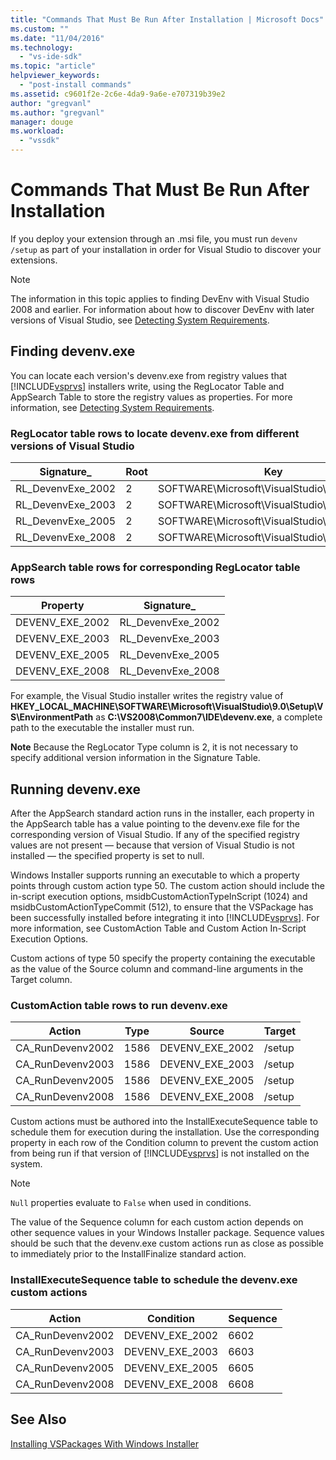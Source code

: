```yaml
---
title: "Commands That Must Be Run After Installation | Microsoft Docs"
ms.custom: ""
ms.date: "11/04/2016"
ms.technology: 
  - "vs-ide-sdk"
ms.topic: "article"
helpviewer_keywords: 
  - "post-install commands"
ms.assetid: c9601f2e-2c6e-4da9-9a6e-e707319b39e2
author: "gregvanl"
ms.author: "gregvanl"
manager: douge
ms.workload: 
  - "vssdk"
---
```

# Commands That Must Be Run After Installation
If you deploy your extension through an .msi file, you must run `devenv /setup` as part of your installation in order for Visual Studio to discover your extensions.  
  
> [!NOTE]
>  The information in this topic applies to finding DevEnv with Visual Studio 2008 and earlier. For information about how to discover DevEnv with later versions of Visual Studio, see [Detecting System Requirements](../../extensibility/internals/detecting-system-requirements.md).  
  
## Finding devenv.exe  
 You can locate each version's devenv.exe from registry values that [!INCLUDE[vsprvs](../../code-quality/includes/vsprvs_md.md)] installers write, using the RegLocator Table and AppSearch Table to store the registry values as properties. For more information, see [Detecting System Requirements](../../extensibility/internals/detecting-system-requirements.md).  
  
### RegLocator table rows to locate devenv.exe from different versions of Visual Studio  
  
|Signature_|Root|Key|Name|Type|  
|-----------------|----------|---------|----------|----------|  
|RL_DevenvExe_2002|2|SOFTWARE\Microsoft\VisualStudio\7.0\Setup\VS|EnvironmentPath|2|  
|RL_DevenvExe_2003|2|SOFTWARE\Microsoft\VisualStudio\7.1\Setup\VS|EnvironmentPath|2|  
|RL_DevenvExe_2005|2|SOFTWARE\Microsoft\VisualStudio\8.0\Setup\VS|EnvironmentPath|2|  
|RL_DevenvExe_2008|2|SOFTWARE\Microsoft\VisualStudio\9.0\Setup\VS|EnvironmentPath|2|  
  
### AppSearch table rows for corresponding RegLocator table rows  
  
|Property|Signature_|  
|--------------|-----------------|  
|DEVENV_EXE_2002|RL_DevenvExe_2002|  
|DEVENV_EXE_2003|RL_DevenvExe_2003|  
|DEVENV_EXE_2005|RL_DevenvExe_2005|  
|DEVENV_EXE_2008|RL_DevenvExe_2008|  
  
 For example, the Visual Studio installer writes the registry value of **HKEY_LOCAL_MACHINE\SOFTWARE\Microsoft\VisualStudio\9.0\Setup\VS\EnvironmentPath** as **C:\VS2008\Common7\IDE\devenv.exe**, a complete path to the executable the installer must run.  
  
 **Note** Because the RegLocator Type column is 2, it is not necessary to specify additional version information in the Signature Table.  
  
## Running devenv.exe  
 After the AppSearch standard action runs in the installer, each property in the AppSearch table has a value pointing to the devenv.exe file for the corresponding version of Visual Studio. If any of the specified registry values are not present — because that version of Visual Studio is not installed — the specified property is set to null.  
  
 Windows Installer supports running an executable to which a property points through custom action type 50. The custom action should include the in-script execution options, msidbCustomActionTypeInScript (1024) and msidbCustomActionTypeCommit (512), to ensure that the VSPackage has been successfully installed before integrating it into [!INCLUDE[vsprvs](../../code-quality/includes/vsprvs_md.md)]. For more information, see CustomAction Table and Custom Action In-Script Execution Options.  
  
 Custom actions of type 50 specify the property containing the executable as the value of the Source column and command-line arguments in the Target column.  
  
### CustomAction table rows to run devenv.exe  
  
|Action|Type|Source|Target|  
|------------|----------|------------|------------|  
|CA_RunDevenv2002|1586|DEVENV_EXE_2002|/setup|  
|CA_RunDevenv2003|1586|DEVENV_EXE_2003|/setup|  
|CA_RunDevenv2005|1586|DEVENV_EXE_2005|/setup|  
|CA_RunDevenv2008|1586|DEVENV_EXE_2008|/setup|  
  
 Custom actions must be authored into the InstallExecuteSequence table to schedule them for execution during the installation. Use the corresponding property in each row of the Condition column to prevent the custom action from being run if that version of [!INCLUDE[vsprvs](../../code-quality/includes/vsprvs_md.md)] is not installed on the system.  
  
> [!NOTE]
>  `Null` properties evaluate to `False` when used in conditions.  
  
 The value of the Sequence column for each custom action depends on other sequence values in your Windows Installer package. Sequence values should be such that the devenv.exe custom actions run as close as possible to immediately prior to the InstallFinalize standard action.  
  
### InstallExecuteSequence table to schedule the devenv.exe custom actions  
  
|Action|Condition|Sequence|  
|------------|---------------|--------------|  
|CA_RunDevenv2002|DEVENV_EXE_2002|6602|  
|CA_RunDevenv2003|DEVENV_EXE_2003|6603|  
|CA_RunDevenv2005|DEVENV_EXE_2005|6605|  
|CA_RunDevenv2008|DEVENV_EXE_2008|6608|  
  
## See Also  
 [Installing VSPackages With Windows Installer](../../extensibility/internals/installing-vspackages-with-windows-installer.md)
